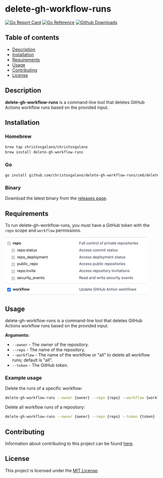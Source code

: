 # delete-gh-workflow-runs

[![Go Report Card](https://goreportcard.com/badge/github.com/christosgalano/delete-gh-workflow-runs)](https://goreportcard.com/report/github.com/christosgalano/delete-gh-workflow-runs)
[![Go Reference](https://pkg.go.dev/badge/github.com/christosgalano/delete-gh-workflow-runs.svg)](https://pkg.go.dev/github.com/christosgalano/delete-gh-workflow-runs)
[![Github Downloads](https://img.shields.io/github/downloads/christosgalano/delete-gh-workflow-runs/total.svg)](https://github.com/christosgalano/delete-gh-workflow-runs/releases)

## Table of contents

- [Description](#description)
- [Installation](#installation)
- [Requirements](#requirements)
- [Usage](#usage)
- [Contributing](#contributing)
- [License](#license)

## Description

**delete-gh-workflow-runs** is a command-line tool that deletes GitHub Actions workflow runs based on the provided input.

## Installation

### Homebrew

```bash
brew tap christosgalano/christosgalano
brew install delete-gh-workflow-runs
```

### Go

```bash
go install github.com/christosgalano/delete-gh-workflow-runs/cmd/delete-gh-workflow-runs@latest
```

### Binary

Download the latest binary from the [releases page](https://github.com/christosgalano/delete-gh-workflow-runs/releases/latest).

## Requirements

To run delete-gh-workflow-runs, you must have a GitHub token with the `repo` scope and `workflow` permissions.

![Permissions](assets/images/permissions.png)

## Usage

delete-gh-workflow-runs is a command-line tool that deletes GitHub Actions workflow runs based on the provided input.

**Arguments:**

- `--owner` - The owner of the repository.
- `--repo` - The name of the repository.
- `--workflow` - The name of the workflow or "all" to delete all workflow runs; default is "all".
- `--token` - The GitHub token.

### Example usage

Delete the runs of a specific workflow:

```bash
delete-gh-workflow-runs --owner {owner} --repo {repo} --workflow {workflow} --token {token}
```

Delete all workflow runs of a repository:

```bash
delete-gh-workflow-runs --owner {owner} --repo {repo} --token {token}
```

## Contributing

Information about contributing to this project can be found [here](CONTRIBUTING.md).

## License

This project is licensed under the [MIT License](LICENSE).
